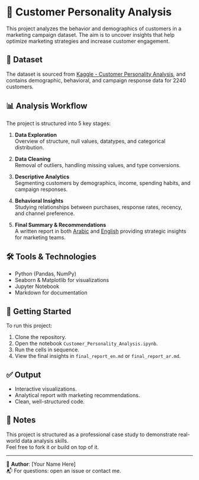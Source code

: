 # 🧠 Customer Personality Analysis

This project analyzes the behavior and demographics of customers in a marketing campaign dataset. The aim is to uncover insights that help optimize marketing strategies and increase customer engagement.

## 📁 Dataset
The dataset is sourced from [Kaggle - Customer Personality Analysis](https://www.kaggle.com/datasets/imakash3011/customer-personality-analysis), and contains demographic, behavioral, and campaign response data for 2240 customers.

## 📊 Analysis Workflow
The project is structured into 5 key stages:

1. **Data Exploration**  
   Overview of structure, null values, datatypes, and categorical distribution.

2. **Data Cleaning**  
   Removal of outliers, handling missing values, and type conversions.

3. **Descriptive Analytics**  
   Segmenting customers by demographics, income, spending habits, and campaign responses.

4. **Behavioral Insights**  
   Studying relationships between purchases, response rates, recency, and channel preference.

5. **Final Summary & Recommendations**  
   A written report in both [Arabic](final_report_ar.md) and [English](final_report_en.md) providing strategic insights for marketing teams.

## 🛠️ Tools & Technologies
- Python (Pandas, NumPy)
- Seaborn & Matplotlib for visualizations
- Jupyter Notebook
- Markdown for documentation

## 🚀 Getting Started
To run this project:
1. Clone the repository.
2. Open the notebook `Customer_Personality_Analysis.ipynb`.
3. Run the cells in sequence.
4. View the final insights in `final_report_en.md` or `final_report_ar.md`.

## ✅ Output
- Interactive visualizations.
- Analytical report with marketing recommendations.
- Clean, well-structured code.

## 📌 Notes
This project is structured as a professional case study to demonstrate real-world data analysis skills.  
Feel free to fork it or build on top of it.

---

📎 **Author**: [Your Name Here]  
📬 For questions: open an issue or contact me.
